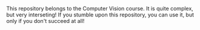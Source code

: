 This repository belongs to the Computer Vision course. It is quite complex, but very interseting! If you stumble upon this repository, you can use it, but only if you don't succeed at all!

